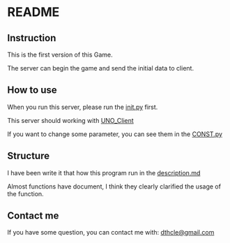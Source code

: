 # README
## Instruction
This is the first version of this Game.

The server can begin the game and send the initial data to client.
## How to use
When you run this server, please run the [init.py](./init.py) first.

This server should working with [UNO_Client](https://github.com/dthcle/UNO_Client)

If you want to change some parameter, you can see them in the [CONST.py](./CONST.py)
## Structure
I have been write it that how this program run in the [description.md](./description.md)

Almost functions have document, I think they clearly clarified the usage of the function.
## Contact me 
If you have some question, you can contact me with: dthcle@gmail.com
